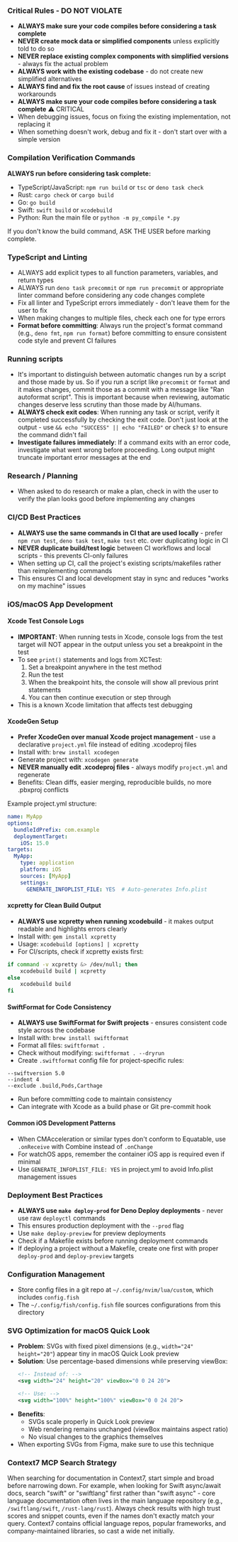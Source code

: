 ### Critical Rules - DO NOT VIOLATE

- **ALWAYS make sure your code compiles before considering a task complete**
- **NEVER create mock data or simplified components** unless explicitly told to do so
- **NEVER replace existing complex components with simplified versions** - always fix the actual problem
- **ALWAYS work with the existing codebase** - do not create new simplified alternatives
- **ALWAYS find and fix the root cause** of issues instead of creating workarounds
- **ALWAYS make sure your code compiles before considering a task complete** ⚠️ CRITICAL
- When debugging issues, focus on fixing the existing implementation, not replacing it
- When something doesn't work, debug and fix it - don't start over with a simple version

### Compilation Verification Commands
  **ALWAYS run before considering task complete:**
  - TypeScript/JavaScript: `npm run build` or `tsc` or `deno task check`
  - Rust: `cargo check` or `cargo build`
  - Go: `go build`
  - Swift: `swift build` or `xcodebuild`
  - Python: Run the main file or `python -m py_compile *.py`

  If you don't know the build command, ASK THE USER before marking complete.


### TypeScript and Linting
- ALWAYS add explicit types to all function parameters, variables, and return types
- ALWAYS run `deno task precommit` or `npm run precommit` or appropriate linter command before considering any code changes complete
- Fix all linter and TypeScript errors immediately - don't leave them for the user to fix
- When making changes to multiple files, check each one for type errors
- **Format before committing**: Always run the project's format command (e.g., `deno fmt`, `npm run format`) before committing to ensure consistent code style and prevent CI failures

### Running scripts
- It's important to distinguish between automatic changes run by a script and those made by us. So if you run a script like `precommit` or `format` and it makes changes, commit those as a commit with a message like "Ran autoformat script". This is important because when reviewing, automatic changes deserve less scrutiny than those made by AI/humans.
- **ALWAYS check exit codes**: When running any task or script, verify it completed successfully by checking the exit code. Don't just look at the output - use `&& echo "SUCCESS" || echo "FAILED"` or check `$?` to ensure the command didn't fail
- **Investigate failures immediately**: If a command exits with an error code, investigate what went wrong before proceeding. Long output might truncate important error messages at the end

### Research / Planning
- When asked to do research or make a plan, check in with the user to verify the plan looks good before implementing any changes

### CI/CD Best Practices
- **ALWAYS use the same commands in CI that are used locally** - prefer `npm run test`, `deno task test`, `make test` etc. over duplicating logic in CI
- **NEVER duplicate build/test logic** between CI workflows and local scripts - this prevents CI-only failures
- When setting up CI, call the project's existing scripts/makefiles rather than reimplementing commands
- This ensures CI and local development stay in sync and reduces "works on my machine" issues

### iOS/macOS App Development

#### Xcode Test Console Logs
- **IMPORTANT**: When running tests in Xcode, console logs from the test target will NOT appear in the output unless you set a breakpoint in the test
- To see `print()` statements and logs from XCTest:
  1. Set a breakpoint anywhere in the test method
  2. Run the test
  3. When the breakpoint hits, the console will show all previous print statements
  4. You can then continue execution or step through
- This is a known Xcode limitation that affects test debugging

#### XcodeGen Setup
- **Prefer XcodeGen over manual Xcode project management** - use a declarative `project.yml` file instead of editing .xcodeproj files
- Install with: `brew install xcodegen`
- Generate project with: `xcodegen generate`
- **NEVER manually edit .xcodeproj files** - always modify `project.yml` and regenerate
- Benefits: Clean diffs, easier merging, reproducible builds, no more .pbxproj conflicts

Example project.yml structure:
```yaml
name: MyApp
options:
  bundleIdPrefix: com.example
  deploymentTarget:
    iOS: 15.0
targets:
  MyApp:
    type: application
    platform: iOS
    sources: [MyApp]
    settings:
      GENERATE_INFOPLIST_FILE: YES  # Auto-generates Info.plist
```

#### xcpretty for Clean Build Output
- **ALWAYS use xcpretty when running xcodebuild** - it makes output readable and highlights errors clearly
- Install with: `gem install xcpretty` 
- Usage: `xcodebuild [options] | xcpretty`
- For CI/scripts, check if xcpretty exists first:
```bash
if command -v xcpretty &> /dev/null; then
    xcodebuild build | xcpretty
else
    xcodebuild build
fi
```

#### SwiftFormat for Code Consistency
- **ALWAYS use SwiftFormat for Swift projects** - ensures consistent code style across the codebase
- Install with: `brew install swiftformat`
- Format all files: `swiftformat .`
- Check without modifying: `swiftformat . --dryrun`
- Create `.swiftformat` config file for project-specific rules:
```
--swiftversion 5.0
--indent 4
--exclude .build,Pods,Carthage
```
- Run before committing code to maintain consistency
- Can integrate with Xcode as a build phase or Git pre-commit hook

#### Common iOS Development Patterns
- When CMAcceleration or similar types don't conform to Equatable, use `.onReceive` with Combine instead of `.onChange`
- For watchOS apps, remember the container iOS app is required even if minimal
- Use `GENERATE_INFOPLIST_FILE: YES` in project.yml to avoid Info.plist management issues

### Deployment Best Practices
- **ALWAYS use `make deploy-prod` for Deno Deploy deployments** - never use raw `deployctl` commands
- This ensures production deployment with the `--prod` flag
- Use `make deploy-preview` for preview deployments
- Check if a Makefile exists before running deployment commands
- If deploying a project without a Makefile, create one first with proper `deploy-prod` and `deploy-preview` targets

### Configuration Management
- Store config files in a git repo at `~/.config/nvim/lua/custom`, which includes `config.fish`
- The `~/.config/fish/config.fish` file sources configurations from this directory

### SVG Optimization for macOS Quick Look
- **Problem**: SVGs with fixed pixel dimensions (e.g., `width="24" height="20"`) appear tiny in macOS Quick Look preview
- **Solution**: Use percentage-based dimensions while preserving viewBox:
  ```svg
  <!-- Instead of: -->
  <svg width="24" height="20" viewBox="0 0 24 20">
  
  <!-- Use: -->
  <svg width="100%" height="100%" viewBox="0 0 24 20">
  ```
- **Benefits**: 
  - SVGs scale properly in Quick Look preview
  - Web rendering remains unchanged (viewBox maintains aspect ratio)
  - No visual changes to the graphics themselves
- When exporting SVGs from Figma, make sure to use this technique

### Context7 MCP Search Strategy
When searching for documentation in Context7, start simple and broad before narrowing down. For example, when looking for Swift async/await docs, search "swift" or "swiftlang" first rather than "swift async" - core language documentation often lives in the main language repository (e.g., `/swiftlang/swift`, `/rust-lang/rust`). Always check results with high trust scores and snippet counts, even if the names don't exactly match your query. Context7 contains official language repos, popular frameworks, and company-maintained libraries, so cast a wide net initially.
